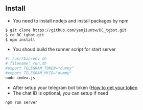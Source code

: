 ## Install
* You need to install nodejs and install packages by npm

```bash
$ git clone https://github.com/yanjiuntw/DC_tgbot.git
$ cd DC_tgbot.git
$ npm install
```
* You shoud build the runner script for start server

```bash
#! /usr/bin/env sh
# filename: run.sh
#export TELEGRAM_TOKEN="dummy"
#export TELEGRAM_MYID="dummy"
node index.js
```

* After setup your telegram bot token ([How to get your token](https://core.telegram.org/bots)
* The chat ID is optional, you can setup if need

```bash
npm run server
```
